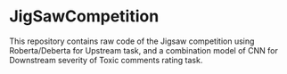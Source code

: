 # JigSawCompetition
This repository contains raw code of the Jigsaw competition using Roberta/Deberta for Upstream task,
and a combination model of CNN for Downstream severity of Toxic comments rating task.

